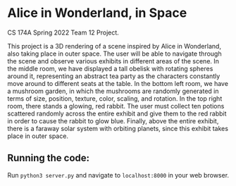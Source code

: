# Alice in Wonderland, in Space
CS 174A Spring 2022 Team 12 Project.

This project is a 3D rendering of a scene inspired by Alice in Wonderland, also taking place in outer space. The user will be able to navigate through the scene and observe various exhibits in different areas of the scene. In the middle room, we have displayed a tall obelisk with rotating spheres around it, representing an abstract tea party as the characters constantly move around to different seats at the table. In the bottom left room, we have a mushroom garden, in which the mushrooms are randomly generated in terms of size, position, texture, color, scaling, and rotation. In the top right room, there stands a glowing, red rabbit. The user must collect ten potions scattered randomly across the entire exhibit and give them to the red rabbit in order to cause the rabbit to glow blue. Finally, above the entire exhibit, there is a faraway solar system with orbiting planets, since this exhibit takes place in outer space.

## Running the code:
Run `python3 server.py` and navigate to `localhost:8000` in your web browser.
